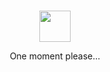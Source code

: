 <br />

<p align="center">
  <img 
    width="50"
    height="50"
    src="https://github.githubassets.com/images/mona-loading-dark.gif"
  >
</p>
<p align="center">One moment please...</p>

<br />
